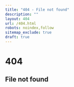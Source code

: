 ```yaml
---
title: "404 - File not found"
description: ""
layout: 404
url: /404.html
robots: noindex,follow
sitemap_exclude: true
draft: true
---
```


<div class="text-center py-5">
  <h1 class="display-1">404</h1>
  <h2>File not found</h2>
</div>
